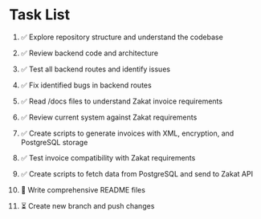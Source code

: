 # Task List

1. ✅ Explore repository structure and understand the codebase

2. ✅ Review backend code and architecture

3. ✅ Test all backend routes and identify issues

4. ✅ Fix identified bugs in backend routes

5. ✅ Read /docs files to understand Zakat invoice requirements

6. ✅ Review current system against Zakat requirements

7. ✅ Create scripts to generate invoices with XML, encryption, and PostgreSQL storage

8. ✅ Test invoice compatibility with Zakat requirements

9. ✅ Create scripts to fetch data from PostgreSQL and send to Zakat API

10. 🔄 Write comprehensive README files

11. ⏳ Create new branch and push changes


